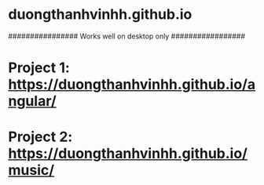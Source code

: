 # duongthanhvinhh.github.io
################ Works well on desktop only #################
# Project 1: https://duongthanhvinhh.github.io/angular/
# Project 2: https://duongthanhvinhh.github.io/music/
